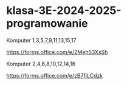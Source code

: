 # klasa-3E-2024-2025-programowanie


Komputer 1,3,5,7,9,11,13,15,17

https://forms.office.com/e/2Meh53XsSh

Komputer 2,4,6,8,10,12,14,16

https://forms.office.com/e/zB7fjLCdzk
